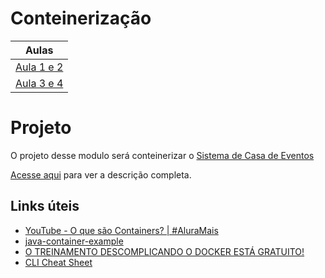 # Conteinerização

| Aulas                              |
| ---------------------------------- |
| [Aula 1 e 2](./aula_1_2/README.md) |
| [Aula 3 e 4](./aula_3_4/README.md) |

# Projeto

O projeto desse modulo será conteinerizar o [Sistema de Casa de Eventos](https://github.com/roofranklin/casa-de-eventos-react)

[Acesse aqui](./projeto/README.md) para ver a descrição completa.

## Links úteis

- [YouTube -  O que são Containers? | #AluraMais ](https://www.youtube.com/watch?v=jv4_sLlGOS0)
- [java-container-example](https://github.com/lucassc/java-container-example)
- [O TREINAMENTO DESCOMPLICANDO O DOCKER ESTÁ GRATUITO!](https://www.youtube.com/watch?v=Wm99C_f7Kxw&list=PLf-O3X2-mxDn1VpyU2q3fuI6YYeIWp5rR)
- [CLI Cheat Sheet](https://docs.docker.com/get-started/docker_cheatsheet.pdf)
